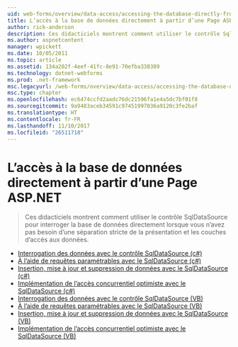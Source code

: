 ```yaml
---
uid: web-forms/overview/data-access/accessing-the-database-directly-from-an-aspnet-page/index
title: L’accès à la base de données directement à partir d’une Page ASP.NET | Documents Microsoft
author: rick-anderson
description: Ces didacticiels montrent comment utiliser le contrôle SqlDataSource pour interroger la base de données directement lorsque vous n’avez pas besoin d’une séparation stricte de la présentation et les données en cours...
ms.author: aspnetcontent
manager: wpickett
ms.date: 10/05/2011
ms.topic: article
ms.assetid: 134a202f-4eef-41fc-8e91-70efba338389
ms.technology: dotnet-webforms
ms.prod: .net-framework
msc.legacyurl: /web-forms/overview/data-access/accessing-the-database-directly-from-an-aspnet-page
msc.type: chapter
ms.openlocfilehash: ec6474ccfd2aadc76dc21596fa1e4a5dc7bf01f8
ms.sourcegitcommit: 9a9483aceb34591c97451997036a9120c3fe2baf
ms.translationtype: HT
ms.contentlocale: fr-FR
ms.lasthandoff: 11/10/2017
ms.locfileid: "26511718"
---
```

<a name="accessing-the-database-directly-from-an-aspnet-page"></a>L’accès à la base de données directement à partir d’une Page ASP.NET
====================
> Ces didacticiels montrent comment utiliser le contrôle SqlDataSource pour interroger la base de données directement lorsque vous n’avez pas besoin d’une séparation stricte de la présentation et les couches d’accès aux données.


- [Interrogation des données avec le contrôle SqlDataSource (c#)](querying-data-with-the-sqldatasource-control-cs.md)
- [À l’aide de requêtes paramétrables avec le SqlDataSource (c#)](using-parameterized-queries-with-the-sqldatasource-cs.md)
- [Insertion, mise à jour et suppression de données avec le SqlDataSource (c#)](inserting-updating-and-deleting-data-with-the-sqldatasource-cs.md)
- [Implémentation de l’accès concurrentiel optimiste avec le SqlDataSource (c#)](implementing-optimistic-concurrency-with-the-sqldatasource-cs.md)
- [Interrogation des données avec le contrôle SqlDataSource (VB)](querying-data-with-the-sqldatasource-control-vb.md)
- [À l’aide de requêtes paramétrables avec le SqlDataSource (VB)](using-parameterized-queries-with-the-sqldatasource-vb.md)
- [Insertion, mise à jour et suppression de données avec le SqlDataSource (VB)](inserting-updating-and-deleting-data-with-the-sqldatasource-vb.md)
- [Implémentation de l’accès concurrentiel optimiste avec le SqlDataSource (VB)](implementing-optimistic-concurrency-with-the-sqldatasource-vb.md)
